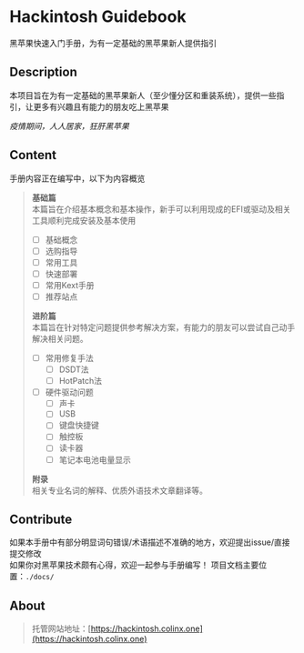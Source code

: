 # Hackintosh Guidebook
[//]: <> (Project README) 
黑苹果快速入门手册，为有一定基础的黑苹果新人提供指引
## Description
本项目旨在为有一定基础的黑苹果新人（至少懂分区和重装系统），提供一些指引，让更多有兴趣且有能力的朋友吃上黑苹果

*疫情期间，人人居家，狂肝黑苹果*  

## Content
手册内容正在编写中，以下为内容概览  
> **基础篇**  
> 本篇旨在介绍基本概念和基本操作，新手可以利用现成的EFI或驱动及相关工具顺利完成安装及基本使用  
> - [ ] 基础概念
> - [ ] 选购指导
> - [ ] 常用工具
> - [ ] 快速部署
> - [ ] 常用Kext手册
> - [ ] 推荐站点
> 
> **进阶篇**  
> 本篇旨在针对特定问题提供参考解决方案，有能力的朋友可以尝试自己动手解决相关问题。
> - [ ] 常用修复手法
>   - [ ] DSDT法
>   - [ ] HotPatch法
> - [ ] 硬件驱动问题
>   - [ ] 声卡
>   - [ ] USB
>   - [ ] 键盘快捷键
>   - [ ] 触控板
>   - [ ] 读卡器
>   - [ ] 笔记本电池电量显示
> 
> **附录**  
> 相关专业名词的解释、优质外语技术文章翻译等。


## Contribute
如果本手册中有部分明显词句错误/术语描述不准确的地方，欢迎提出issue/直接提交修改   
如果你对黑苹果技术颇有心得，欢迎一起参与手册编写！
项目文档主要位置：`./docs/`
## About

> 托管网站地址：[https://hackintosh.colinx.one](https://hackintosh.colinx.one)  